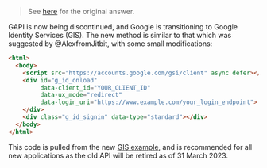 
> See [here](https://stackoverflow.com/a/73778561/6456163) for the original answer.

GAPI is now being discontinued, and Google is transitioning to Google Identity Services (GIS). The new method is similar to that which was suggested by @AlexfromJitbit, with some small modifications:

```html
<html>
  <body>
    <script src="https://accounts.google.com/gsi/client" async defer></script>
    <div id="g_id_onload"
         data-client_id="YOUR_CLIENT_ID"
         data-ux_mode="redirect"
         data-login_uri="https://www.example.com/your_login_endpoint">
    </div>
    <div class="g_id_signin" data-type="standard"></div>
  </body>
</html>
```

This code is pulled from the new [GIS example](https://developers.google.com/identity/gsi/web/guides/migration#redirect-mode_1), and is recommended for all new applications as the old API will be retired as of 31 March 2023.
